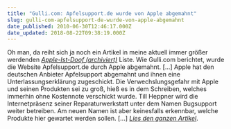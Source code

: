 ```yaml
---
title: "Gulli.com: Apfelsupport.de wurde von Apple abgemahnt"
slug: gulli-com-apfelsupport-de-wurde-von-apple-abgemahnt
date_published: 2010-06-30T12:46:17.000Z
date_updated: 2018-08-22T09:38:19.000Z
---
```


Oh man, da reiht sich ja noch ein Artikel in meine aktuell immer größer werdenden *[Apple-Ist-Doof (archiviert)](http://web.archive.org/web/20100727160733/http://thafaker.de:80/tag/apple-ist-doof)* Liste. Wie Gulli.com berichtet, wurde die Website Apfelsupport.de durch Apple abgemahnt. [...] Apple hat den deutschen Anbieter Apfelsupport abgemahnt und ihnen eine Unterlassungserklärung zugeschickt. Die Verwechslungsgefahr mit Apple und seinen Produkten sei zu groß, hieß es in dem Schreiben, welches immerhin ohne Kostennote verschickt wurde. Till Heppner wird die Internetpräsenz seiner Reparaturwerkstatt unter dem Namen Bugsupport weiter betreiben. Am neuen Namen ist aber keinesfalls erkennbar, welche Produkte hier gewartet werden sollen. [...] *[Lies den ganzen Artikel](http://www.gulli.com/news/apfelsupport-de-wurde-von-apple-abgemahnt-2010-06-30)*.
